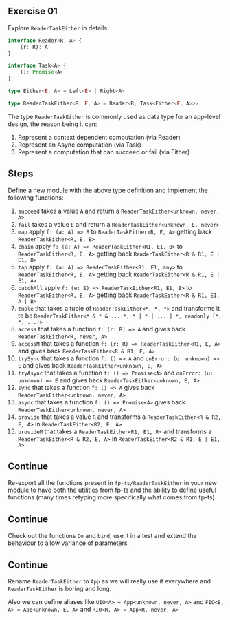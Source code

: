 ## Exercise 01

Explore `ReaderTaskEither` in details:

```ts
interface Reader<R, A> {
    (r: R): A
}

interface Task<A> {
    (): Promise<A>
}

type Either<E, A> = Left<E> | Right<A>

type ReaderTaskEither<R, E, A> = Reader<R, Task<Either<E, A>>>
```

The type `ReaderTaskEither` is commonly used as data type for an app-level design, the reason being it can:

1) Represent a context dependent computation (via Reader)
2) Represent an Async computation (via Task)
3) Represent a computation that can succeed or fail (via Either)

## Steps

Define a new module with the above type definition and implement the following functions:

1) `succeed` takes a value `A` and return a `ReaderTaskEither<unknown, never, A>`
2) `fail` takes a value `E` and return a `ReaderTaskEither<unknown, E, never>`
3) `map` apply `f: (a: A) => B` to `ReaderTaskEither<R, E, A>` getting back `ReaderTaskEither<R, E, B>`
4) `chain` apply `f: (a: A) => ReaderTaskEither<R1, E1, B>` to `ReaderTaskEither<R, E, A>` getting back `ReaderTaskEither<R & R1, E | E1, B>`
5) `tap` apply `f: (a: A) => ReaderTaskEither<R1, E1, any>` to `ReaderTaskEither<R, E, A>` getting back `ReaderTaskEither<R & R1, E | E1, A>`
6) `catchAll` apply `f: (e: E) => ReaderTaskEither<R1, E1, B>` to `ReaderTaskEither<R, E, A>` getting back `ReaderTaskEither<R & R1, E1, A | B>`
7) `tuple` that takes a tuple of `ReaderTaskEither<*, *, *>` and transforms it to be `ReaderTaskEither<* & * & ... *, * | * | ... | *, readonly [*, *, ...]>`
8) `access` that takes a function `f: (r: R) => A` and gives back `ReaderTaskEither<R, never, A>`
9) `accessM` that takes a function `f: (r: R) => ReaderTaskEither<R1, E, A>` and gives back `ReaderTaskEither<R & R1, E, A>`
10) `trySync` that takes a function `f: () => A` and `onError: (u: unknown) => E` and gives back `ReaderTaskEither<unknown, E, A>`
11) `tryAsync` that takes a function `f: () => Promise<A>` and `onError: (u: unknown) => E` and gives back `ReaderTaskEither<unknown, E, A>`
12) `sync` that takes a function `f: () => A` gives back `ReaderTaskEither<unknown, never, A>`
13) `async` that takes a function `f: () => Promise<A>` gives back `ReaderTaskEither<unknown, never, A>`
14) `provide` that takes a value `R` and transforms a `ReaderTaskEither<R & R2, E, A>` in `ReaderTaskEither<R2, E, A>` 
15) `provideM` that takes a `ReaderTaskEither<R1, E1, R>` and transforms a `ReaderTaskEither<R & R2, E, A>` in `ReaderTaskEither<R2 & R1, E | E1, A>` 

## Continue
Re-export all the functions present in `fp-ts/ReaderTaskEither` in your new module to have both the utilities from fp-ts and the ability to define useful functions (many times retyping more specifically what comes from fp-ts)

## Continue
Check out the functions `Do` and `bind`, use it in a test and extend the behaviour to allow variance of parameters

## Continue
Rename `ReaderTaskEither` to `App` as we will really use it everywhere and `ReaderTaskEither` is boring and long.

Also we can define aliases like `UIO<A> = App<unknown, never, A>` and `FIO<E, A> = App<unknown, E, A>` and `RIO<R, A> = App<R, never, A>`